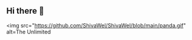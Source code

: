 ## Hi there 👋

<img src="https://github.com/ShivaWel/ShivaWel/blob/main/panda.gif" alt=The Unlimited

